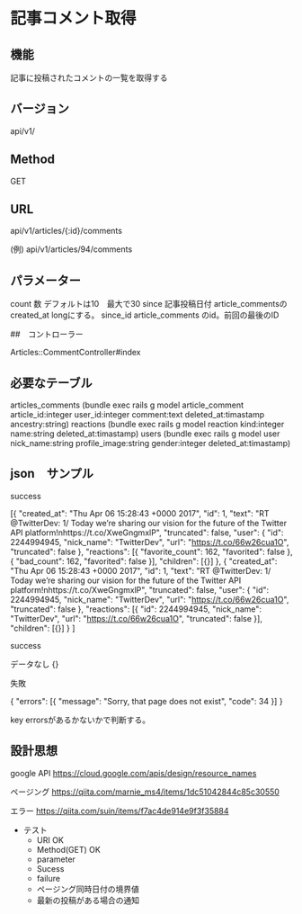 # 記事コメント取得

## 機能

記事に投稿されたコメントの一覧を取得する

## バージョン

api/v1/

## Method

GET

## URL

api/v1/articles/{:id}/comments

(例)
api/v1/articles/94/comments

## パラメーター

count 数 デフォルトは10　最大で30
since 記事投稿日付 article_commentsのcreated_at longにする。
since_id article_comments のid。前回の最後のID

##　コントローラー

Articles::CommentController#index

## 必要なテーブル
articles_comments (bundle exec rails g model article_comment article_id:integer user_id:integer comment:text deleted_at:timastamp ancestry:string)
reactions (bundle exec rails g model reaction kind:integer name:string deleted_at:timastamp)
users (bundle exec rails g model user nick_name:string profile_image:string gender:integer deleted_at:timastamp)

## json　サンプル

success

[{
		"created_at": "Thu Apr 06 15:28:43 +0000 2017",
		"id": 1,
		"text": "RT @TwitterDev: 1/ Today we’re sharing our vision for the future of the Twitter API platform!nhttps://t.co/XweGngmxlP",
		"truncated": false,
		"user": {
			"id": 2244994945,
			"nick_name": "TwitterDev",
			"url": "https://t.co/66w26cua1O",
			"truncated": false
		},
		"reactions": [{
			"favorite_count": 162,
			"favorited": false
		}, {
			"bad_count": 162,
			"favorited": false
		}],
		"children": [{}]
	},
	{
		"created_at": "Thu Apr 06 15:28:43 +0000 2017",
		"id": 1,
		"text": "RT @TwitterDev: 1/ Today we’re sharing our vision for the future of the Twitter API platform!nhttps://t.co/XweGngmxlP",
		"truncated": false,
		"user": {
			"id": 2244994945,
			"nick_name": "TwitterDev",
			"url": "https://t.co/66w26cua1O",
			"truncated": false
		},
		"reactions": [{
			"id": 2244994945,
			"nick_name": "TwitterDev",
			"url": "https://t.co/66w26cua1O",
			"truncated": false
		}],
		"children": [{}]
	}
]

success

データなし
{}


失敗

{
	"errors": [{
		"message": "Sorry, that page does not exist",
		"code": 34
	}]
}

key errorsがあるかないかで判断する。

## 設計思想

google API
https://cloud.google.com/apis/design/resource_names

ページング
https://qiita.com/marnie_ms4/items/1dc51042844c85c30550

エラー
https://qiita.com/suin/items/f7ac4de914e9f3f35884


* テスト
    * URI OK
    * Method(GET) OK
    * parameter
    * Sucess
    * failure
    * ページング同時日付の境界値
    * 最新の投稿がある場合の通知
